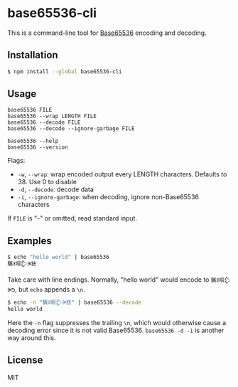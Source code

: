 # base65536-cli

This is a command-line tool for [Base65536](https://github.com/qntm/base65536) encoding and decoding.

## Installation

```bash
$ npm install --global base65536-cli
```

## Usage

```
base65536 FILE
base65536 --wrap LENGTH FILE
base65536 --decode FILE
base65536 --decode --ignore-garbage FILE

base65536 --help
base65536 --version
```

Flags:

* `-w`, `--wrap`: wrap encoded output every LENGTH characters. Defaults to 38. Use 0 to disable
* `-d`, `--decode`: decode data
* `-i`, `--ignore-garbage`: when decoding, ignore non-Base65536 characters

If `FILE` is "-" or omitted, read standard input.

## Examples

```bash
$ echo "hello world" | base65536
驨ꍬ啯𒁷ꍲ㹤
```

Take care with line endings. Normally, "hello world" would encode to `驨ꍬ啯𒁷ꍲᕤ`, but `echo` appends a `\n`.

```bash
$ echo -n "驨ꍬ啯𒁷ꍲ㹤" | base65536 --decode
hello world
```

Here the `-n` flag suppresses the trailing `\n`, which would otherwise cause a decoding error since it is not valid Base65536. `base65536 -d -i` is another way around this.

## License

MIT
